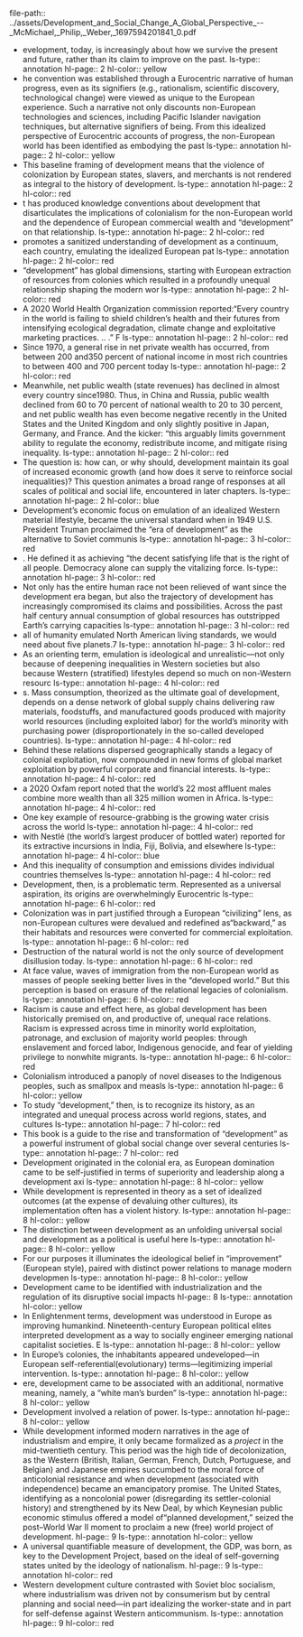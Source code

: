 file-path:: ../assets/Development_and_Social_Change_A_Global_Perspective_--_McMichael,_Philip,_Weber,_1697594201841_0.pdf

- evelopment, today, is increasingly about how we survive the present and future, rather than its claim to improve on the past.
  ls-type:: annotation
  hl-page:: 2
  hl-color:: yellow
- he convention was established through a Eurocentric narrative of human progress, even as its signifiers (e.g., rationalism, scientific discovery, technological change) were viewed as unique to the European experience. Such a narrative not only discounts non-European technologies and sciences, including Pacific Islander navigation techniques, but alternative signifiers of being. From this idealized perspective of Eurocentric accounts of progress, the non-European world has been identified as embodying the past
  ls-type:: annotation
  hl-page:: 2
  hl-color:: yellow
- This baseline framing of development means that the violence of colonization by European states, slavers, and merchants is not rendered as integral to the history of development.
  ls-type:: annotation
  hl-page:: 2
  hl-color:: red
- t has produced knowledge conventions about development that disarticulates the implications of colonialism for the non-European world and the dependence of European commercial wealth and “development” on that relationship. 
  ls-type:: annotation
  hl-page:: 2
  hl-color:: red
- promotes a sanitized understanding of development as a continuum, each country, emulating the idealized European pat
  ls-type:: annotation
  hl-page:: 2
  hl-color:: red
- “development” has global dimensions, starting with European extraction of resources from colonies which resulted in a profoundly unequal relationship shaping the modern wor
  ls-type:: annotation
  hl-page:: 2
  hl-color:: red
- A 2020 World Health Organization commission reported:“Every country in the world is failing to shield children’s health and their futures from intensifying ecological degradation, climate change and exploitative marketing practices. .. .” F
  ls-type:: annotation
  hl-page:: 2
  hl-color:: red
- Since 1970, a general rise in net private wealth has occurred, from between 200 and350 percent of national income in most rich countries to between 400 and 700 percent today
  ls-type:: annotation
  hl-page:: 2
  hl-color:: red
- Meanwhile, net public wealth (state revenues) has declined in almost every country since1980. Thus, in China and Russia, public wealth declined from 60 to 70 percent of national wealth to 20 to 30 percent, and net public wealth has even become negative recently in the United States and the United Kingdom and only slightly positive in Japan, Germany, and France. And the kicker: “this arguably limits government ability to regulate the economy, redistribute income, and mitigate rising inequality.
  ls-type:: annotation
  hl-page:: 2
  hl-color:: red
- The question is: how can, or why should, development maintain its goal of increased economic growth (and how does it serve to reinforce social inequalities)? This question animates a broad range of responses at all scales of political and social life, encountered in later chapters.
  ls-type:: annotation
  hl-page:: 2
  hl-color:: blue
- Development’s economic focus on emulation of an idealized Western material lifestyle, became the universal standard when in 1949 U.S. President Truman proclaimed the “era of development” as the alternative to Soviet communis
  ls-type:: annotation
  hl-page:: 3
  hl-color:: red
- . He defined it as achieving “the decent satisfying life that is the right of all people. Democracy alone can supply the vitalizing force.
  ls-type:: annotation
  hl-page:: 3
  hl-color:: red
- Not only has the entire human race not been relieved of want since the development era began, but also the trajectory of development has increasingly compromised its claims and possibilities. Across the past half century annual consumption of global resources has outstripped Earth’s carrying capacities
  ls-type:: annotation
  hl-page:: 3
  hl-color:: red
- all of humanity emulated North American living standards, we would need about five planets.7
  ls-type:: annotation
  hl-page:: 3
  hl-color:: red
- As an orienting term, emulation is ideological and unrealistic—not only because of deepening inequalities in Western societies but also because Western (stratified) lifestyles depend so much on non-Western resourc
  ls-type:: annotation
  hl-page:: 4
  hl-color:: red
- s. Mass consumption, theorized as the ultimate goal of development, depends on a dense network of global supply chains delivering raw materials, foodstuffs, and manufactured goods produced with majority world resources (including exploited labor) for the world’s minority with purchasing power (disproportionately in the so-called developed countries). 
  ls-type:: annotation
  hl-page:: 4
  hl-color:: red
- Behind these relations dispersed geographically stands a legacy of colonial exploitation, now compounded in new forms of global market exploitation by powerful corporate and financial interests. 
  ls-type:: annotation
  hl-page:: 4
  hl-color:: red
- a 2020 Oxfam report noted that the world’s 22 most affluent males combine more wealth than all 325 million women in Africa.
  ls-type:: annotation
  hl-page:: 4
  hl-color:: red
- One key example of resource-grabbing is the growing water crisis across the world
  ls-type:: annotation
  hl-page:: 4
  hl-color:: red
- with Nestlé (the world’s largest producer of bottled water) reported for its extractive incursions in India, Fiji, Bolivia, and elsewhere
  ls-type:: annotation
  hl-page:: 4
  hl-color:: blue
- And this inequality of consumption and emissions divides individual countries themselves
  ls-type:: annotation
  hl-page:: 4
  hl-color:: red
- Development, then, is a problematic term. Represented as a universal aspiration, its origins are overwhelmingly Eurocentric
  ls-type:: annotation
  hl-page:: 6
  hl-color:: red
- Colonization was in part justified through a European “civilizing” lens, as non-European cultures were devalued and redefined as“backward,” as their habitats and resources were converted for commercial exploitation.
  ls-type:: annotation
  hl-page:: 6
  hl-color:: red
- Destruction of the natural world is not the only source of development disillusion today. 
  ls-type:: annotation
  hl-page:: 6
  hl-color:: red
- At face value, waves of immigration from the non-European world as masses of people seeking better lives in the “developed world.” But this perception is based on erasure of the relational legacies of colonialism.
  ls-type:: annotation
  hl-page:: 6
  hl-color:: red
- Racism is cause and effect here, as global development has been historically premised on, and productive of, unequal race relations. Racism is expressed across time in minority world exploitation, patronage, and exclusion of majority world peoples: through enslavement and forced labor, Indigenous genocide, and fear of yielding privilege to nonwhite migrants. 
  ls-type:: annotation
  hl-page:: 6
  hl-color:: red
- Colonialism introduced a panoply of novel diseases to the Indigenous peoples, such as smallpox and measls
  ls-type:: annotation
  hl-page:: 6
  hl-color:: yellow
- To study “development,” then, is to recognize its history, as an integrated and unequal process across world regions, states, and cultures
  ls-type:: annotation
  hl-page:: 7
  hl-color:: red
- This book is a guide to the rise and transformation of “development” as a powerful instrument of global social change over several centuries
  ls-type:: annotation
  hl-page:: 7
  hl-color:: red
- Development originated in the colonial era, as European domination came to be self-justified in terms of superiority and leadership along a development axi
  ls-type:: annotation
  hl-page:: 8
  hl-color:: yellow
- While development is represented in theory as a set of idealized outcomes (at the expense of devaluing other cultures), its implementation often has a violent history.
  ls-type:: annotation
  hl-page:: 8
  hl-color:: yellow
- The distinction between development as an unfolding universal social and development as a political is useful here
  ls-type:: annotation
  hl-page:: 8
  hl-color:: yellow
- For our purposes it illuminates the ideological belief in “improvement” (European style), paired with distinct power relations to manage modern developmen
  ls-type:: annotation
  hl-page:: 8
  hl-color:: yellow
- Development came to be identified with industrialization and the regulation of its disruptive social impacts
  hl-page:: 8
  ls-type:: annotation
  hl-color:: yellow
- In Enlightenment terms, development was understood in Europe as improving humankind. Nineteenth-century European political elites interpreted development as a way to socially engineer emerging national capitalist societies. E
  ls-type:: annotation
  hl-page:: 8
  hl-color:: yellow
- In Europe’s colonies, the inhabitants appeared undeveloped—in European self-referential(evolutionary) terms—legitimizing imperial intervention.
  ls-type:: annotation
  hl-page:: 8
  hl-color:: yellow
- ere, development came to be associated with an additional, normative meaning, namely, a “white man’s burden”
  ls-type:: annotation
  hl-page:: 8
  hl-color:: yellow
- Development involved a relation of power.
  ls-type:: annotation
  hl-page:: 8
  hl-color:: yellow
- While development informed modern narratives in the age of industrialism and empire, it only became formalized as a *project* in the mid-twentieth century. This period was the high tide of decolonization, as the Western (British, Italian, German, French, Dutch, Portuguese, and Belgian) and Japanese empires succumbed to the moral force of anticolonial resistance and when development (associated with independence) became an emancipatory promise. The United States, identifying as a noncolonial power (disregarding its settler-colonial history) and strengthened by its New Deal, by which Keynesian public economic stimulus offered a model of“planned development,” seized the post–World War II moment to proclaim a new (free) world project of development.
  hl-page:: 9
  ls-type:: annotation
  hl-color:: yellow
- A universal quantifiable measure of development, the GDP, was born, as key to the Development Project, based on the ideal of self-governing states united by the ideology of nationalism.
  hl-page:: 9
  ls-type:: annotation
  hl-color:: red
- Western development culture contrasted with Soviet bloc socialism, where industrialism was driven not by consumerism but by central planning and social need—in part idealizing the worker-state and in part for self-defense against Western anticommunism.
  ls-type:: annotation
  hl-page:: 9
  hl-color:: red